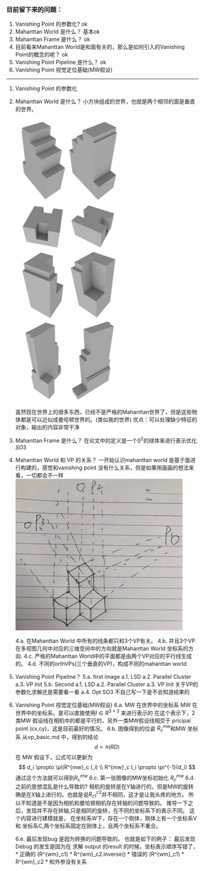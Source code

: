 <!--
 * @Author: Liu Weilong
 * @Date: 2021-03-12 13:31:44
 * @LastEditors: Liu Weilong
 * @LastEditTime: 2021-04-08 20:01:29
 * @FilePath: /3rd-test-learning/38. line_feature/vanishing_point/doc.md
 * @Description: 
-->
### 目前留下来的问题：
1. Vanishing Point 的参数化? ok
2. Mahanttan World 是什么？ 基本ok
3. Mahanttan Frame 是什么？ ok
4. 目前看来Mahanttan World是和面有关的，那么是如何引入的Vanishing Point的概念的呢？ ok
5. Vanishing Point Pipeline 是什么？ ok
6. Vanishing Point 视觉定位基础(MW假设)


------
1. Vanishing Point 的参数化
2. Mahanttan World 是什么？
   小方块组成的世界，也就是两个相邻的面是垂直的世界。

   ![](./pic/1.png)

   虽然现在世界上的很多东西，已经不是严格的Mahanttan世界了，但是这些物体都是可以近似成曼哈顿世界的。(类似我的世界)
   优点：可以处理缺少特征的对象，输出的内容非常干净
3. Mahanttan Frame 是什么？
   在论文中的定义是一个$S^2$的球体来进行表示优化$SO3$

4. Mahanttan World 和 VP 的关系？
   一开始认识mahanttan world 是基于面进行构建的，感觉和vanishing point 没有什么关系，但是如果用画画的想法来看，一切都会不一样
   ![](./pic/2.png)
   
   4.a. 在Mahanttan World 中所有的线条都只和3个VP有关。
   4.b. 并且3个VP在多视图几何中对应的三维空间中的方向就是Mahanttan World 坐标系的方向.
   4.c. 严格的Mahanttan World中的平面都是由两个VP对应的平行线生成的。
   4.d. 不同的orthVPs(三个垂直的VP)，构成不同的mahanttan world
   
5. Vanishing Point Pipeline？
   5.a. first image
     a.1. LSD
     a.2. Parallel Cluster
     a.3. VP Init
   5.b. Second
     a.1. LSD
     a.2. Parallel Cluster
     a.3. VP Init 关于VP的参数化求解还是需要看一看
     a.4. Opt SO3
   不自己写一下是不会知道结果的

6. Vanishing Point 视觉定位基础(MW假设)
   6.a. MW 在世界中的坐标系
        MW 在世界中的坐标系，是可以直接使用$I\in R^{3×3}$ 来进行表示的
        在这个表示下，2类MW 假设线在相机中的都是平行的，另外一类MW假设线相交于 pricipal point (cx,cy)，这是目前最好的情况。
   6.b. 图像得到的位姿 $R^{mw}_c$和MW 坐标系
        从vp_basic.md 中，得到的结论
        $$
         d \propto \pi(RD)
        $$
        在 MW 假设下，公式可以更新为
        $$
         d_i \propto \pi(R^{mw}_c I_i)
         \\
         R^{mw}_c I_i \propto \pi^{-1}(d_i)
        $$
        通过这个方法就可以得到$R^{mw}_c$
   6.c. 第一张图像的MW坐标初始化
        $R^{mw}_c$
   6.d. 之前的思想混乱是什么导致的?
        相机的旋转是在Y轴进行的，但是MW的旋转确是在X轴上进行的。也就是说$R^{c2}_{c1}$并不相同，这才是让我头疼的地方。
        所以不知道是不是因为相机和曼哈顿相机存在转轴的问题导致的。
        推导一下之后，发现并不存在转轴,只是相同的旋转，在不同的坐标系下的表示不同。
        这个内容进行建模就是，
        在坐标系W下，存在一个刚体，刚体上有一个坐标系V 和 坐标系C,两个坐标系固定在刚体上，且两个坐标系不重合。

   6.e. 最后发现bug 是因为转换的问题导致的。
        也就是如下的例子：
        最后发现Debug 的发生是因为在 求解 output 的result 的时候，坐标表示顺序写错了，
          *    正确的 (R^{wm}_c1) * R^{wm}_c2.inverse()
          *    错误的 (R^{wm}_c1) * R^{wm}_c2
          *    和外参没有关系
   
   














